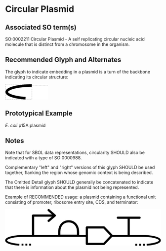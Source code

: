 # Circular Plasmid

## Associated SO term(s)

SO:0002211 Circular Plasmid - A self replicating circular nucleic acid molecule that is distinct from a chromosome in the organism.


## Recommended Glyph and Alternates

The glyph to indicate embedding in a plasmid is a turn of the backbone indicating its circular structure:

![glyph specification](circular-plasmid-specification.png)

## Prototypical Example

_E. coli_ p15A plasmid

## Notes

Note that for SBOL data representations, circularity SHOULD also be indicated with a type of SO:0000988.

Complementary "left" and "right" versions of this glyph SHOULD be used together, flanking the region whose genomic context is being described.

The Omitted Detail glyph SHOULD generally be concatenated to indicate that there is information about the plasmid not being represented.

Example of RECOMMENDED usage: a plasmid containing a functional unit consisting of promoter, ribosome entry site, CDS, and terminator:

![glyph specification](circular-plasmid-example.png)
